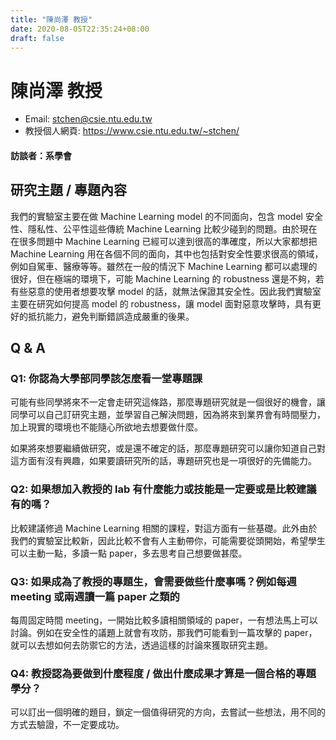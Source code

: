 ```yaml
---
title: "陳尚澤 教授"
date: 2020-08-05T22:35:24+08:00
draft: false
---
```


# 陳尚澤 教授

- Email: stchen@csie.ntu.edu.tw
- 教授個人網頁: https://www.csie.ntu.edu.tw/~stchen/

#### 訪談者：系學會


## 研究主題 / 專題內容

我們的實驗室主要在做 Machine Learning model 的不同面向，包含 model 安全性、隱私性、公平性這些傳統 Machine Learning 比較少碰到的問題。由於現在在很多問題中 Machine Learning 已經可以達到很高的準確度，所以大家都想把 Machine Learning 用在各個不同的面向，其中也包括對安全性要求很高的領域，例如自駕車、醫療等等。雖然在一般的情況下 Machine Learning 都可以處理的很好，但在極端的環境下，可能 Machine Learning 的 robustness 還是不夠，若有些惡意的使用者想要攻擊 model 的話，就無法保證其安全性。因此我們實驗室主要在研究如何提高 model 的 robustness，讓 model 面對惡意攻擊時，具有更好的抵抗能力，避免判斷錯誤造成嚴重的後果。

## Q & A

### Q1: 你認為大學部同學該怎麼看一堂專題課

可能有些同學將來不一定會走研究這條路，那麼專題研究就是一個很好的機會，讓同學可以自己訂研究主題，並學習自己解決問題，因為將來到業界會有時間壓力，加上現實的環境也不能隨心所欲地去想要做什麼。

如果將來想要繼續做研究，或是還不確定的話，那麼專題研究可以讓你知道自己對這方面有沒有興趣，如果要讀研究所的話，專題研究也是一項很好的先備能力。

### Q2: 如果想加入教授的 lab 有什麼能力或技能是一定要或是比較建議有的嗎？

比較建議修過 Machine Learning 相關的課程，對這方面有一些基礎。此外由於我們的實驗室比較新，因此比較不會有人主動帶你，可能需要從頭開始，希望學生可以主動一點，多讀一點 paper，多去思考自己想要做甚麼。

### Q3: 如果成為了教授的專題生，會需要做些什麼事嗎？例如每週 meeting 或兩週讀一篇 paper 之類的

每周固定時間 meeting，一開始比較多讀相關領域的 paper，一有想法馬上可以討論。例如在安全性的議題上就會有攻防，那我們可能看到一篇攻擊的 paper，就可以去想如何去防禦它的方法，透過這樣的討論來獲取研究主題。

### Q4: 教授認為要做到什麼程度 / 做出什麼成果才算是一個合格的專題學分？

可以訂出一個明確的題目，鎖定一個值得研究的方向，去嘗試一些想法，用不同的方式去驗證，不一定要成功。
